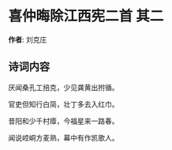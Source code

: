 # 喜仲晦除江西宪二首  其二

**作者**: 刘克庄

## 诗词内容

厌闻桑孔工掊克，少见龚黄出拊循。

官吏但知行白简，壮丁多去入红巾。

昔阳和少千村瘴，今福星来一路春。

闻说崆峒方麦熟，幕中有作凯歌人。

